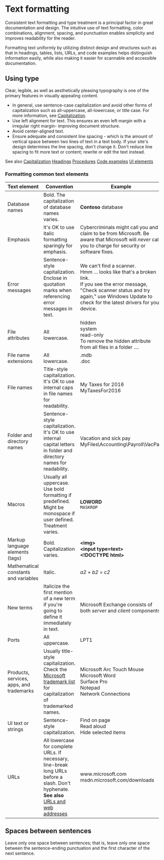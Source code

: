 # Text formatting

Consistent text formatting and type treatment is a principal factor in great documentation and design. The intuitive use of text formatting, color combinations, alignment, spacing, and punctuation enables simplicity and improves readability for the reader.

Formatting text uniformly by utilizing distinct design and structures such as that in headings, tables, lists, URLs, and code examples helps distinguish information easily, while also making it easier for scannable and accessible documentation.

## Using type

Clear, legible, as well as aesthetically pleasing typography is one of the primary features in visually appealing content.

- In general, use sentence-case capitalization and avoid other forms of capitalization such as all-uppercase, all-lowercase, or title case.
  For more information, see [Capitalization]().
- Use left alignment for text. This ensures an even left margin with a irregular right margin- improving document structure.
- Avoid center-aligned text.
- Ensure adequate and consistent line spacing - which is the amount of vertical space between two lines of text in a text body. If your site's design determines the line spacing, don't change it. Don't reduce line spacing to fit more text or content; rewrite or edit the text instead.

See also
[Capitalization]()
[Headings]()
[Procedures]()
[Code examples]()
[UI elements]()

### Formatting common text elements

| Text element | Convention | Example |
|--------------|------------|---------|
| Database names | Bold. The capitalization of database names varies. | **Contoso** database |
| Emphasis | It's OK to use italic formatting sparingly for emphasis. | Cybercriminals might call you and claim to be from Microsoft. Be aware that Microsoft will *never* call you to charge for security or software fixes. |
| Error messages | Sentence-style capitalization. Enclose in quotation marks when referencing error messages in text. | We can't find a scanner. <br />  Hmm … looks like that's a broken link. <br /> If you see the error message, "Check scanner status and try again," use Windows Update to check for the latest drivers for your device. |
| File attributes | All lowercase. | hidden<br />system<br />read-only<br />To remove the hidden attribute from all files in a folder .... |
| File name extensions | All lowercase. | .mdb<br />.doc |
| File names | Title-style capitalization. It's OK to use internal caps in file names for readability. | My Taxes for 2016<br />MyTaxesFor2016 |
| Folder and directory names | Sentence-style capitalization. It's OK to use internal capital letters in folder and directory names for readability. | Vacation and sick pay<br />MyFiles\Accounting\Payroll\VacPay |
| Macros | Usually all uppercase. Use bold formatting if predefined. Might be monospace if user defined. Treatment varies. | **LOWORD**<br />`MASKROP` |
| Markup language elements (tags) | Bold. Capitalization varies. | **\<img>**<br />**\<input type=text>**<br />**\<!DOCTYPE html>** |
|  Mathematical constants and variables | Italic. | *a2 + b2  = c2* |
| New terms | Italicize the first mention of a new term if you're going to define it immediately in text. | Microsoft Exchange consists of both *server* and *client* components |
| Ports | All uppercase. |  LPT1 |
| Products, services, apps, and trademarks | Usually title-style capitalization. Check the [Microsoft trademark list](https://www.microsoft.com/en-us/legal/intellectualproperty/trademarks/en-us.aspx) for capitalization of trademarked names. |                        Microsoft Arc Touch Mouse<br />Microsoft Word<br />Surface Pro <br />Notepad <br />Network Connections |
| UI text or strings | Sentence-style capitalization. | Find on page <br /> Read aloud <br /> Hide selected items |
| URLs | All lowercase for complete URLs. If necessary, line-break long URLs before a slash. Don't hyphenate.<br />**See also** [URLs and web addresses](../urls-web-addresses.md) |  www<span></span>.microsoft.com<br />msdn.microsoft.com/downloads |

## Spaces between sentences

Leave only one space between sentences; that is, leave only one space between the sentence-ending punctuation and the first character of the next sentence.
